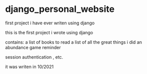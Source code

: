# django_personal_website
first project i have ever writen using django

this is the first project i wrote using django

contains:
a list of books to read
a list of all the great things i did
an abundance game reminder

session authentication , etc.


it was writen in 10/2021
